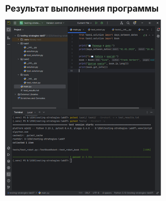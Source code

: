 # Результат выполнения программы
![Image alt](https://github.com/timaxutka/testing-strategies-lab07/blob/main/results07.png)

